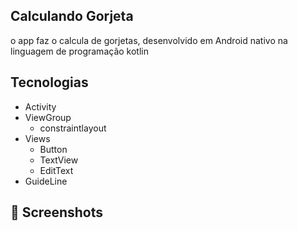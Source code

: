 ## Calculando Gorjeta
o app faz o calcula de gorjetas, desenvolvido em Android nativo na linguagem de programação kotlin


## Tecnologias
- Activity
- ViewGroup
  - constraintlayout
- Views
  - Button
  - TextView
  - EditText
- GuideLine


## 📸 Screenshots
